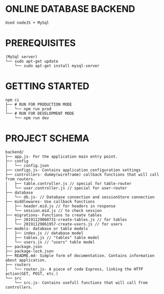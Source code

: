 # ONLINE DATABASE BACKEND
    Used nodeJS + MySql

# PREREQUISITES
    (MySql server)
    └── sudo apt-get update
        └── sudo apt-get install mysql-server

# GETTING STARTED
    npm ci
    ├── # RUN FOR PRODUCTION MODE
    │   └── npm run prod
    └── # RUN FOR DEVELOPMENT MODE
        └── npm run dev

# PROJECT SCHEMA
    backend/
    ├── app.js- For the application main entry point.
    ├── config
    │   └── config.json
    ├── configs.js- Contains application configuration settings
    ├── controllers- dummy(wireframe) callback functions that will call from routers.
    │   ├── table.controller.js // special for table-router
    │   └── user.controller.js // special for user-router
    ├── database
    │   └── db.js- // Database connection and sessionStore connection
    ├── middlewares- Use callback functions
    │   ├── header.mid.js // for headers in response
    │   └── session.mid.js // to check session
    ├── migrations- Functions to create tables
    │   ├── 20191129060731-create-tables.js // for tables
    │   └── 20191129061957-create-users.js // for users
    ├── models- database or table models
    │   ├── index.js // database model
    │   ├── tables.js // "tables" table model
    │   └── users.js // "users" table model
    ├── package.json
    ├── package-lock.json
    ├── README.md- Simple form of documentation. Contains information about application.
    ├── routers
    │   └── router.js- A piece of code Express, linking the HTTP action(GET, POST, etc.)
    └── src
        └── src.js- Contains usefull functions that will call from controllers.